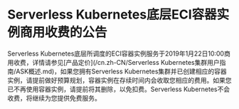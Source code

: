 # Serverless Kubernetes底层ECI容器实例商用收费的公告

Serverless Kubernetes底层所调度的ECI容器实例服务于2019年1月22日10:00商用收费，详情请参见[产品定价](/cn.zh-CN/Serverless Kubernetes集群用户指南/ASK概述.md)，如果您拥有Serverless Kubernetes集群并已创建相应的容器实例，请提前做好预算规划，容器实例在存续时间内会收取您相应的费用。如果您已不再使用容器实例，请提前将其删除，以免扣费。Serverless Kubernetes不会收费，将继续为您提供免费服务。

